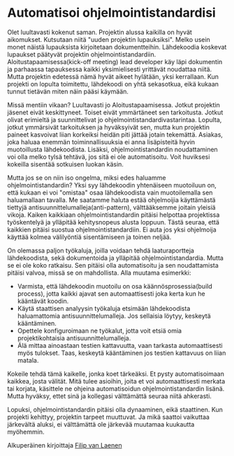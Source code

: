 # Automatisoi ohjelmointistandardisi

Olet luultavasti kokenut saman. Projektin alussa kaikilla on hyvät aikomukset. Kutsutaan niitä "uuden projektin lupauksiksi". Melko usein monet näistä lupauksista kirjoitetaan dokumentteihin. Lähdekoodia koskevat lupaukset päätyvät projektin ohjelmointistandardiin. Aloitustapaamisessa(kick-off meeting) lead developer käy läpi dokumentin ja parhaassa tapauksessa kaikki yksimielisesti yrittävät noudattaa niitä. Mutta projektin edetessä nämä hyvät aikeet hylätään, yksi kerrallaan. Kun projekti on lopulta toimitettu, lähdekoodi on yhtä sekasotkua, eikä kukaan tunnut tietävän miten näin pääsi käymään.

Missä mentiin vikaan? Luultavasti jo Aloitustapaamisessa. Jotkut projektin jäsenet eivät keskittyneet. Toiset eivät ymmärtäneet sen tarkoitusta. Jotkut olivat erimieltä ja suunnittelivat jo ohjelmointistandardivastarintaa. Lopulta, jotkut ymmärsivät tarkoituksen ja hyväksyivät sen, mutta kun projektin paineet kasvoivat liian korkeiksi heidän piti jättää jotain tekemättä. Asiakas, joka haluaa enemmän toiminnallisuuksia ei anna lisäpisteitä hyvin muotoillusta lähdekoodista. Lisäksi, ohjelmointistandardin noudattaminen voi olla melko tylsä tehtävä, jos sitä ei ole automatisoitu. Voit huviksesi kokeilla sisentää sotkuisen luokan käsin.

Mutta jos se on niin iso ongelma, miksi edes haluamme ohjelmointistandardin? Yksi syy lähdekoodin yhtenäiseen muotoiluun on, että kukaan ei voi "omistaa" osaa lähdekoodista vain muotoilemalla sen haluamallaan tavalla. Me saatamme haluta estää ohjelmoijia käyttämästä tiettyjä antisuunnittelumalleja(anti-pattern), välttääksemme joitain yleisiä vikoja. Kaiken kaikkiaan ohjelmointistandardin pitäisi helpottaa projektissa työskentelyä ja ylläpitää kehitysnopeus alusta loppuun. Tästä seuraa, että kaikkien pitäisi suostua ohjelmointistandardiin. Ei auta jos yksi ohjelmoija käyttää kolmea välilyöntiä sisentämiseen ja toinen neljää.

On olemassa paljon työkaluja, joilla voidaan tehdä laaturaportteja lähdekoodista, sekä dokumentoida ja ylläpitää ohjelmointistandardia. Mutta se ei ole koko ratkaisu. Sen pitäisi olla automatisoitu ja sen noudattamista pitäisi valvoa, missä se on mahdollista. Alla muutama esimerkki:

- Varmista, että lähdekoodin muotoilu on osa käännösprosessia(build process), jotta kaikki ajavat sen automaattisesti joka kerta kun he kääntävät koodin.
- Käytä staattisen analyysin työkaluja etsimään lähdekoodista haluamattomia antisuunnittelumalleja. Jos sellaisia löytyy, keskeytä kääntäminen.
- Opettele konfiguroimaan ne työkalut, jotta voit etsiä omia projektikohtaisia antisuunnittelumalleja.
- Älä mittaa ainoastaan testien kattavuutta, vaan tarkasta automaattisesti myös tulokset. Taas, keskeytä kääntäminen jos testien kattavuus on liian matala.

Kokeile tehdä tämä kaikelle, jonka koet tärkeäksi. Et pysty automatisoimaan kaikkea, josta välität. Mitä tulee asioihin, joita et voi automaattisesti merkata tai korjata, käsittele ne ohjeina automatisoidun ohjelmointistandardin lisänä. Mutta hyväksy, ettet sinä ja kollegasi välttämättä seuraa niitä ahkerasti.

Lopuksi, ohjelmointistandardin pitäisi olla dynaaminen, eikä staattinen. Kun projekti kehittyy, projektin tarpeet muuttuvat. Ja mikä saattoi vaikuttaa järkevältä aluksi, ei välttämättä ole järkevää muutamaa kuukautta myöhemmin.

Alkuperäinen kirjoittaja [Filip van Laenen](http://programmer.97things.oreilly.com/wiki/index.php/Filip_van_Laenen)